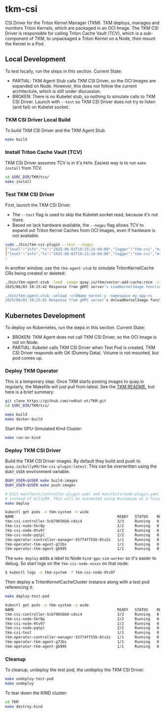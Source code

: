 # tkm-csi
CSI Driver for the Triton Kernel Manager (TKM).
TKM deploys, manages and monitors Triton Kernels, which are packaged in an OCI Image.
The TKM CSI Driver is responsible for calling Triton Cache Vault (TCV), which is a
sub-component of TKM, to unpackaged a Triton Kernel on a Node, then mount the
Kernel in a Pod.

## Local Development

To test locally, run the steps in this section.
Current State:

* PARTIAL: TKM Agent Stub calls TKM CSI Driver, so the OCI Images are expanded on Node.
  However, this does not follow the current architecture, which is still under discussion.
* BROKEN: There is no Kubelet stub, so nothing to simulate calls to TKM CSI Driver.
  Launch with `--test` so TKM CSI Driver does not try to listen (and fail) on Kubelet socket.

### TKM CSI Driver Local Build

To build TKM CSI Driver and the TKM Agent Stub.

```bash
make build
```

### Install Triton Cache Vault (TCV)

TKM CSI Driver assumes TCV is in it's `PATH`.
Easiest way is to run `make install` from TCV.

```bash
cd $SRC_DIR/TKM/tcv/
make install
```

### Test TKM CSI Driver

First, launch the TKM CSI Driver.

* The `--test` flag is used to skip the Kubelet socket read, because it's not there.
* Based on lack hardware available, the `--nogpu` flag allows TCV to expand out Triton
  Kernel Caches from OCI Images, even if hardware is not available.

```bash
sudo ./bin/tkm-csi-plugin --test --nogpu
{"level":"info","ts":"2025-06-03T10:15:16-04:00","logger":"tkm-csi","msg":"Created a new driver:","driver":{"Client":null,"SocketFilename":"unix:///var/lib/kubelet/plugins/csi-tkm/csi.sock","NodeName":"local","Namespace":"default","TestMode":true}}
{"level":"info","ts":"2025-06-03T10:15:16-04:00","logger":"tkm-csi","msg":"Created a new Image Server:","image":{"NodeName":"local","Namespace":"default","ImagePort":":50051","TestMode":false}}
:
```

In another window, use the `tkm-agent-stub` to simulate TritonKernelCache CRs being created or deleted:

```bash
./bin/tkm-agent-stub -load -image quay.io/tkm/vector-add-cache:rocm -crdName kernel-y -namespace my-app-ns
2025/06/03 10:15:42 Response from gRPC server's LoadKernelImage function: Load Image Request Succeeded

./bin/tkm-agent-stub -unload -crdName kernel-y -namespace my-app-ns
2025/06/03 10:25:01 Response from gRPC server's UnloadKernelImage function: Unload Image Request Received
```

## Kubernetes Development

To deploy on Kubernetes, run the steps in this section.
Current State:

* BROKEN: TKM Agent does not call TKM CSI Driver, so the OCI Image is not on Node.
* PARTIAL: Kubelet calls TKM CSI Driver when Test Pod is created, TKM CSI Driver
  responds with OK (Dummy Data).
  Volume is not mounted, but pod comes up.

### Deploy TKM Operator

This is a temporary step.
Once TKM starts posting images to quay.io regularly, the Makefile will just pull from latest.
See the [TKM README](https://github.com/redhat-et/TKM), but here is a brief summary:

```bash
git clone https://github.com/redhat-et/TKM.git
cd $SRC_DIR/TKM/tcv/

make build
make docker-build
```

Start the GPU-Simulated Kind Cluster:

```bash
make run-on-kind
```

### Deploy TKM CSI Driver

Build the TKM CSI Driver images.
By default they build and push to `quay.io/billy99/tkm-csi-plugin:latest`.
This can be overwritten using the `QUAY_USER` environment variable.

```bash
QUAY_USER=$USER make build-images
QUAY_USER=$USER make push-images

# Edit manifests/controller-plugin.yaml and manifests/node-plugin.yaml to use QUAY_USER
# instead of billy99. This will be automated using Kustomize at a future time.
make deploy

kubectl get pods -n tkm-system -o wide
NAME                                               READY   STATUS    RESTARTS   AGE     IP            NODE
tkm-csi-controller-5cb79656b8-cdsc4                3/3     Running   0          29m     10.244.0.13   kind-gpu-sim-control-plane
tkm-csi-node-5kr8p                                 2/2     Running   0          29m     10.89.0.23    kind-gpu-sim-control-plane
tkm-csi-node-9tv97                                 2/2     Running   0          29m     10.89.0.24    kind-gpu-sim-worker
tkm-csi-node-pqtpl                                 2/2     Running   0          29m     10.89.0.25    kind-gpu-sim-worker2
tkm-operator-controller-manager-55774ff55b-8tv2z   1/1     Running   0          12d     10.244.0.5    kind-gpu-sim-control-plane
tkm-operator-tkm-agent-g72bs                       1/1     Running   0          12d     10.244.1.3    kind-gpu-sim-worker
tkm-operator-tkm-agent-gb995                       1/1     Running   0          12d     10.244.2.3    kind-gpu-sim-worker2
```

The `make deploy` adds a label to Node `kind-gpu-sim-worker` so it's easier to debug.
So start logs on the `tkm-csi-node-xxxxx` on that node:

```bash
$ kubectl logs -n tkm-system -f tkm-csi-node-9tv97
```

Then deploy a TritonKernelCacheCluster instance along with a test pod referencing it:

```bash
make deploy-test-pod

kubectl get pods -n tkm-system -o wide
NAME                                               READY   STATUS    RESTARTS   AGE     IP            NODE
tkm-csi-controller-5cb79656b8-cdsc4                3/3     Running   0          29m     10.244.0.13   kind-gpu-sim-control-plane
tkm-csi-node-5kr8p                                 2/2     Running   0          29m     10.89.0.23    kind-gpu-sim-control-plane
tkm-csi-node-9tv97                                 2/2     Running   0          29m     10.89.0.24    kind-gpu-sim-worker
tkm-csi-node-pqtpl                                 2/2     Running   0          29m     10.89.0.25    kind-gpu-sim-worker2
tkm-csi-test                                       1/1     Running   0          4m58s   10.244.1.6    kind-gpu-sim-worker
tkm-operator-controller-manager-55774ff55b-8tv2z   1/1     Running   0          12d     10.244.0.5    kind-gpu-sim-control-plane
tkm-operator-tkm-agent-g72bs                       1/1     Running   0          12d     10.244.1.3    kind-gpu-sim-worker
tkm-operator-tkm-agent-gb995                       1/1     Running   0          12d     10.244.2.3    kind-gpu-sim-worker2
```

### Cleanup

To cleanup, undeploy the test pod, the undeploy the TKM CSI Driver.

```bash
make undeploy-test-pod
make undeploy
```

To tear down the KIND cluster:

```bash
cd TKM
make destroy-kind
```
